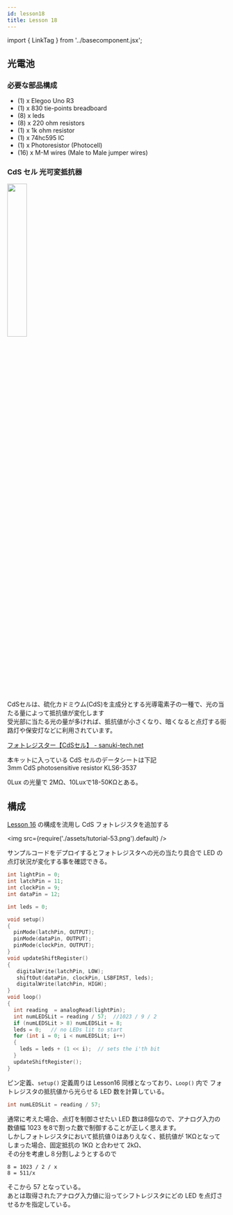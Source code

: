 ```yaml
---
id: lesson18
title: Lesson 18  
---
```

import { LinkTag } from '../basecomponent.jsx';

## 光電池

### 必要な部品構成

* (1) x Elegoo Uno R3 
* (1) x 830 tie-points breadboard 
* (8) x leds 
* (8) x 220 ohm resistors 
* (1) x 1k ohm resistor 
* (1) x 74hc595 IC 
* (1) x Photoresistor (Photocell) 
* (16) x M-M wires (Male to Male jumper wires) 

### CdS セル 光可変抵抗器
<img src="https://m.media-amazon.com/images/I/31AbZ9saczL._AC_.jpg" width="30%"/>  

CdSセルは、硫化カドミウム(CdS)を主成分とする光導電素子の一種で、光の当たる量によって抵抗値が変化します  
受光部に当たる光の量が多ければ、抵抗値が小さくなり、暗くなると点灯する街路灯や保安灯などに利用されています。  

[フォトレジスター【CdSセル】 - sanuki-tech.net](https://sanuki-tech.net/make-electronics/parts/cds-cell/)  

本キットに入っている CdS セルのデータシートは下記  
<LinkTag url="https://www.google.com/url?sa=t&rct=j&q=&esrc=s&source=web&cd=&cad=rja&uact=8&ved=2ahUKEwjO1obV88PwAhXR7WEKHYPDC3oQFjABegQIBhAD&url=http%3A%2F%2Fwww.klsele.com%2Fadmin%2Fproduct_upload%2F20190322144057KLS6-3537..pdf&usg=AOvVaw3egydrKvdx6YR8WxTM9J0b">3mm CdS photosensitive resistor  KLS6-3537</LinkTag>  

0Lux の光量で 2MΩ、10Luxで18-50KΩとある。  

## 構成
[Lesson 16](/docs_iot/arduino/lesson16) の構成を流用し CdS フォトレジスタを追加する  

<img src={require('./assets/tutorial-53.png').default} />  

サンプルコードをデプロイするとフォトレジスタへの光の当たり具合で LED の点灯状況が変化する事を確認できる。  

```c
int lightPin = 0;
int latchPin = 11;
int clockPin = 9;
int dataPin = 12;

int leds = 0;

void setup() 
{
  pinMode(latchPin, OUTPUT);
  pinMode(dataPin, OUTPUT);  
  pinMode(clockPin, OUTPUT);
}
void updateShiftRegister()
{
   digitalWrite(latchPin, LOW);
   shiftOut(dataPin, clockPin, LSBFIRST, leds);
   digitalWrite(latchPin, HIGH);
}
void loop() 
{
  int reading  = analogRead(lightPin);
  int numLEDSLit = reading / 57;  //1023 / 9 / 2
  if (numLEDSLit > 8) numLEDSLit = 8;
  leds = 0;   // no LEDs lit to start
  for (int i = 0; i < numLEDSLit; i++)
  {
    leds = leds + (1 << i);  // sets the i'th bit
  }
  updateShiftRegister();
}
```

ピン定義、`setup()` 定義周りは Lesson16 同様となっており、`Loop()` 内で フォトレジスタの抵抗値から光らせる LED 数を計算している。  

```c
int numLEDSLit = reading / 57;
```

通常に考えた場合、点灯を制御させたい LED 数は8個なので、アナログ入力の数値幅 1023 を8で割った数で制御することが正しく思えます。  
しかしフォトレジスタにおいて抵抗値０はありえなく、抵抗値が 1KΩとなってしまった場合、固定抵抗の 1KΩ と合わせて 2kΩ、  
その分を考慮し８分割しようとするので  

```
8 = 1023 / 2 / x
8 = 511/x
```

そこから 57 となっている。  
あとは取得されたアナログ入力値に沿ってシフトレジスタにどの LED を点灯させるかを指定している。  
